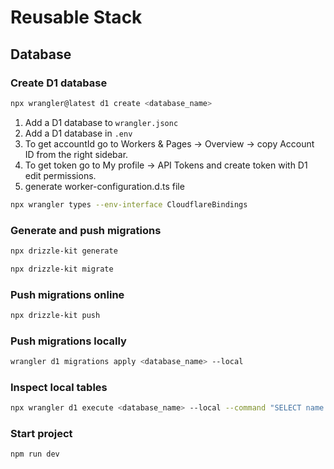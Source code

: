 # Reusable Stack

## Database
### Create D1 database
```bash
npx wrangler@latest d1 create <database_name>
```
1. Add a D1 database to `wrangler.jsonc`
2. Add a D1 database in `.env`
3. To get accountId go to Workers & Pages -> Overview -> copy Account ID from the right sidebar.
4. To get token go to My profile -> API Tokens and create token with D1 edit permissions.
5. generate worker-configuration.d.ts file
```bash
npx wrangler types --env-interface CloudflareBindings
```

### Generate and push migrations
```bash
npx drizzle-kit generate
```
```bash
npx drizzle-kit migrate
```
### Push migrations online
```bash
npx drizzle-kit push
```
### Push migrations locally
```bash
wrangler d1 migrations apply <database_name> --local
```

### Inspect local tables
```bash
npx wrangler d1 execute <database_name> --local --command "SELECT name FROM sqlite_schema WHERE type ='table';"

```
### Start project 
```bash
npm run dev
```
